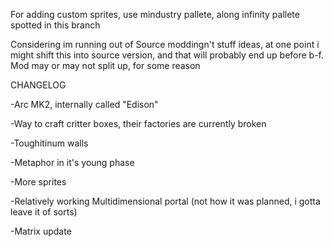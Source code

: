 
For adding custom sprites, use mindustry pallete, along infinity pallete spotted in this branch

Considering im running out of Source moddingn't stuff ideas, at one point i might shift this into source version, and that will probably end up before b-f. Mod may or may not split up, for some reason

CHANGELOG
 
 -Arc MK2, internally called "Edison"
 
 -Way to craft critter boxes, their factories are currently broken

-Toughitinum walls

-Metaphor in it's young phase

-More sprites

-Relatively working Multidimensional portal (not how it was planned, i gotta leave it of sorts)

-Matrix update
